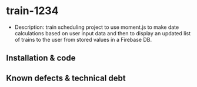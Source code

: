 # train-1234
 - Description:  train scheduling project to use moment.js to make date calculations based on user input data and then to display an updated list of trains to the user from stored values in a Firebase DB.

## Installation & code

## Known defects & technical debt
